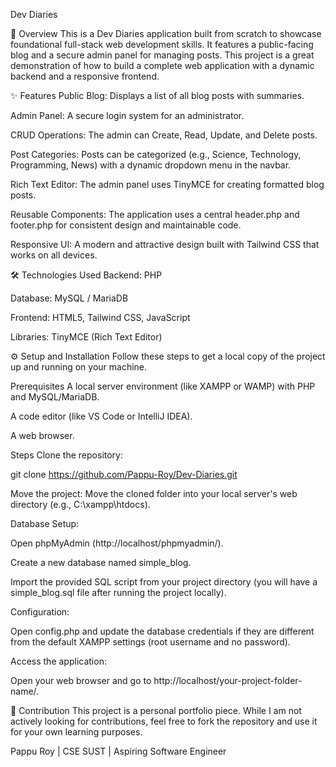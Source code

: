 Dev Diaries

🚀 Overview
This is a Dev Diaries application built from scratch to showcase foundational full-stack web development skills. It features a public-facing blog and a secure admin panel for managing posts. This project is a great demonstration of how to build a complete web application with a dynamic backend and a responsive frontend.

✨ Features
Public Blog: Displays a list of all blog posts with summaries.

Admin Panel: A secure login system for an administrator.

CRUD Operations: The admin can Create, Read, Update, and Delete posts.

Post Categories: Posts can be categorized (e.g., Science, Technology, Programming, News) with a dynamic dropdown menu in the navbar.

Rich Text Editor: The admin panel uses TinyMCE for creating formatted blog posts.

Reusable Components: The application uses a central header.php and footer.php for consistent design and maintainable code.

Responsive UI: A modern and attractive design built with Tailwind CSS that works on all devices.

🛠️ Technologies Used
Backend: PHP

Database: MySQL / MariaDB

Frontend: HTML5, Tailwind CSS, JavaScript

Libraries: TinyMCE (Rich Text Editor)

⚙️ Setup and Installation
Follow these steps to get a local copy of the project up and running on your machine.

Prerequisites
A local server environment (like XAMPP or WAMP) with PHP and MySQL/MariaDB.

A code editor (like VS Code or IntelliJ IDEA).

A web browser.

Steps
Clone the repository:

git clone https://github.com/Pappu-Roy/Dev-Diaries.git

Move the project:
Move the cloned folder into your local server's web directory (e.g., C:\xampp\htdocs\).

Database Setup:

Open phpMyAdmin (http://localhost/phpmyadmin/).

Create a new database named simple_blog.

Import the provided SQL script from your project directory (you will have a simple_blog.sql file after running the project locally).

Configuration:

Open config.php and update the database credentials if they are different from the default XAMPP settings (root username and no password).

Access the application:

Open your web browser and go to http://localhost/your-project-folder-name/.

🤝 Contribution
This project is a personal portfolio piece. While I am not actively looking for contributions, feel free to fork the repository and use it for your own learning purposes.

Pappu Roy | CSE SUST | Aspiring Software Engineer
